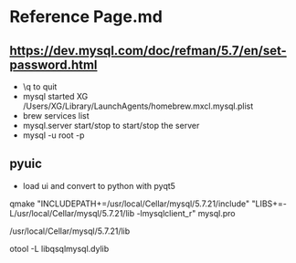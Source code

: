 # Reference Page.md

## https://dev.mysql.com/doc/refman/5.7/en/set-password.html
- \q to quit
- mysql started XG   /Users/XG/Library/LaunchAgents/homebrew.mxcl.mysql.plist
- brew services list
- mysql.server start/stop to start/stop the server
- mysql -u root -p




## pyuic
- load ui and convert to python with pyqt5

qmake "INCLUDEPATH+=/usr/local/Cellar/mysql/5.7.21/include" "LIBS+=-L/usr/local/Cellar/mysql/5.7.21/lib -lmysqlclient_r" mysql.pro

/usr/local/Cellar/mysql/5.7.21/lib

otool -L libqsqlmysql.dylib


